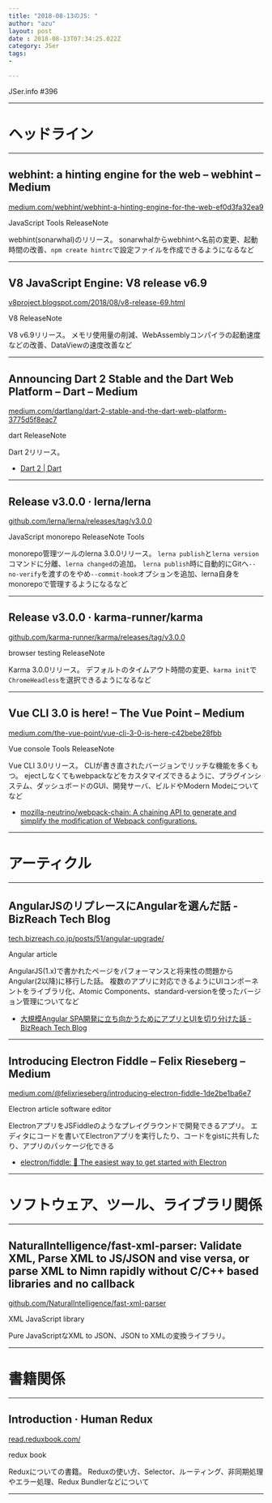 ```yaml
---
title: "2018-08-13のJS: "
author: "azu"
layout: post
date : 2018-08-13T07:34:25.022Z
category: JSer
tags:
-

---
```


JSer.info #396

----

<h1 class="site-genre">ヘッドライン</h1>

----

## webhint: a hinting engine for the web – webhint – Medium
[medium.com/webhint/webhint-a-hinting-engine-for-the-web-ef0d3fa32ea9](https://medium.com/webhint/webhint-a-hinting-engine-for-the-web-ef0d3fa32ea9 "webhint: a hinting engine for the web – webhint – Medium")
<p class="jser-tags jser-tag-icon"><span class="jser-tag">JavaScript</span> <span class="jser-tag">Tools</span> <span class="jser-tag">ReleaseNote</span></p>

webhint(sonarwhal)のリリース。
sonarwhalからwebhintへ名前の変更、起動時間の改善、`npm create hintrc`で設定ファイルを作成できるようになるなど


----

## V8 JavaScript Engine: V8 release v6.9
[v8project.blogspot.com/2018/08/v8-release-69.html](https://v8project.blogspot.com/2018/08/v8-release-69.html "V8 JavaScript Engine: V8 release v6.9")
<p class="jser-tags jser-tag-icon"><span class="jser-tag">V8</span> <span class="jser-tag">ReleaseNote</span></p>

V8 v6.9リリース。
メモリ使用量の削減、WebAssemblyコンパイラの起動速度などの改善、DataViewの速度改善など


----

## Announcing Dart 2 Stable and the Dart Web Platform – Dart – Medium
[medium.com/dartlang/dart-2-stable-and-the-dart-web-platform-3775d5f8eac7](https://medium.com/dartlang/dart-2-stable-and-the-dart-web-platform-3775d5f8eac7 "Announcing Dart 2 Stable and the Dart Web Platform – Dart – Medium")
<p class="jser-tags jser-tag-icon"><span class="jser-tag">dart</span> <span class="jser-tag">ReleaseNote</span></p>

Dart 2リリース。

- [Dart 2 | Dart](https://www.dartlang.org/dart-2 "Dart 2 | Dart")

----

## Release v3.0.0 · lerna/lerna
[github.com/lerna/lerna/releases/tag/v3.0.0](https://github.com/lerna/lerna/releases/tag/v3.0.0 "Release v3.0.0 · lerna/lerna")
<p class="jser-tags jser-tag-icon"><span class="jser-tag">JavaScript</span> <span class="jser-tag">monorepo</span> <span class="jser-tag">ReleaseNote</span> <span class="jser-tag">Tools</span></p>

monorepo管理ツールのlerna 3.0.0リリース。
`lerna publish`と`lerna version`コマンドに分離、`lerna changed`の追加。
`lerna publish`時に自動的にGitへ`--no-verify`を渡すのをやめ`--commit-hook`オプションを追加、lerna自身をmonorepoで管理するようになるなど


----

## Release v3.0.0 · karma-runner/karma
[github.com/karma-runner/karma/releases/tag/v3.0.0](https://github.com/karma-runner/karma/releases/tag/v3.0.0 "Release v3.0.0 · karma-runner/karma")
<p class="jser-tags jser-tag-icon"><span class="jser-tag">browser</span> <span class="jser-tag">testing</span> <span class="jser-tag">ReleaseNote</span></p>

Karma 3.0.0リリース。
デフォルトのタイムアウト時間の変更、`karma init`で`ChromeHeadless`を選択できるようになるなど


----

## Vue CLI 3.0 is here! – The Vue Point – Medium
[medium.com/the-vue-point/vue-cli-3-0-is-here-c42bebe28fbb](https://medium.com/the-vue-point/vue-cli-3-0-is-here-c42bebe28fbb "Vue CLI 3.0 is here! – The Vue Point – Medium")
<p class="jser-tags jser-tag-icon"><span class="jser-tag">Vue</span> <span class="jser-tag">console</span> <span class="jser-tag">Tools</span> <span class="jser-tag">ReleaseNote</span></p>

Vue CLI 3.0リリース。
CLIが書き直されたバージョンでリッチな機能を多くもつ。
ejectしなくてもwebpackなどをカスタマイズできるように、プラグインシステム、ダッシュボードのGUI、開発サーバ、ビルドやModern Modeについてなど

- [mozilla-neutrino/webpack-chain: A chaining API to generate and simplify the modification of Webpack configurations.](https://github.com/mozilla-neutrino/webpack-chain "mozilla-neutrino/webpack-chain: A chaining API to generate and simplify the modification of Webpack configurations.")

----
<h1 class="site-genre">アーティクル</h1>

----

## AngularJSのリプレースにAngularを選んだ話 - BizReach Tech Blog
[tech.bizreach.co.jp/posts/51/angular-upgrade/](https://tech.bizreach.co.jp/posts/51/angular-upgrade/ "AngularJSのリプレースにAngularを選んだ話 - BizReach Tech Blog")
<p class="jser-tags jser-tag-icon"><span class="jser-tag">Angular</span> <span class="jser-tag">article</span></p>

AngularJS(1.x)で書かれたページをパフォーマンスと将来性の問題からAngular(2以降)に移行した話。
複数のアプリに対応できるようにUIコンポーネントをライブラリ化、Atomic Components、standard-versionを使ったバージョン管理についてなど

- [大規模Angular SPA開発に立ち向かうためにアプリとUIを切り分けた話 - BizReach Tech Blog](https://tech.bizreach.co.jp/posts/204/angular-upgrade-second/ "大規模Angular SPA開発に立ち向かうためにアプリとUIを切り分けた話 - BizReach Tech Blog")

----

## Introducing Electron Fiddle – Felix Rieseberg – Medium
[medium.com/@felixrieseberg/introducing-electron-fiddle-1de2be1ba6e7](https://medium.com/@felixrieseberg/introducing-electron-fiddle-1de2be1ba6e7 "Introducing Electron Fiddle – Felix Rieseberg – Medium")
<p class="jser-tags jser-tag-icon"><span class="jser-tag">Electron</span> <span class="jser-tag">article</span> <span class="jser-tag">software</span> <span class="jser-tag">editor</span></p>

ElectronアプリをJSFiddleのようなプレイグラウンドで開発できるアプリ。
エディタにコードを書いてElectronアプリを実行したり、コードをgistに共有したり、アプリのパッケージ化できる

- [electron/fiddle: 🚀 The easiest way to get started with Electron](https://github.com/electron/fiddle "electron/fiddle: 🚀 The easiest way to get started with Electron")

----
<h1 class="site-genre">ソフトウェア、ツール、ライブラリ関係</h1>

----

## NaturalIntelligence/fast-xml-parser: Validate XML, Parse XML to JS/JSON and vise versa, or parse XML to Nimn rapidly without C/C++ based libraries and no callback
[github.com/NaturalIntelligence/fast-xml-parser](https://github.com/NaturalIntelligence/fast-xml-parser "NaturalIntelligence/fast-xml-parser: Validate XML, Parse XML to JS/JSON and vise versa, or parse XML to Nimn rapidly without C/C++ based libraries and no callback")
<p class="jser-tags jser-tag-icon"><span class="jser-tag">XML</span> <span class="jser-tag">JavaScript</span> <span class="jser-tag">library</span></p>

Pure JavaScriptなXML to JSON、JSON to XMLの変換ライブラリ。


----
<h1 class="site-genre">書籍関係</h1>

----

## Introduction · Human Redux
[read.reduxbook.com/](https://read.reduxbook.com/ "Introduction · Human Redux")
<p class="jser-tags jser-tag-icon"><span class="jser-tag">redux</span> <span class="jser-tag">book</span></p>

Reduxについての書籍。
Reduxの使い方、Selector、ルーティング、非同期処理やエラー処理、Redux Bundlerなどについて


----
